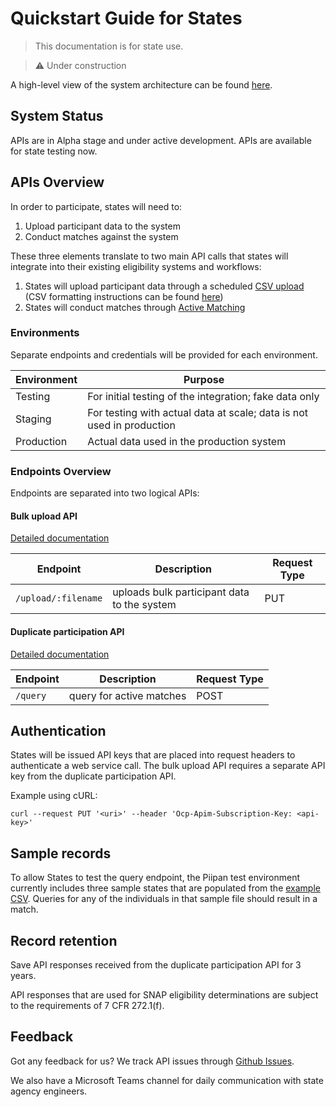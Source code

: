 # Quickstart Guide for States

> This documentation is for state use.

> ⚠️  Under construction

A high-level view of the system architecture can be found [here](../README.md).

## System Status

APIs are in Alpha stage and under active development. APIs are available for state testing now.

## APIs Overview

In order to participate, states will need to:

1. Upload participant data to the system
1. Conduct matches against the system

These three elements translate to two main API calls that states will integrate into their existing eligibility systems and workflows:

1. States will upload participant data through a scheduled [CSV upload](./openapi/generated/bulk-api/openapi.md#bulk-api-upload) (CSV formatting instructions can be found [here](https://github.com/18F/piipan/blob/main/etl/docs/bulk-import.md))
2. States will conduct matches through [Active Matching](./openapi/generated/duplicate-participation-api/openapi.md#duplicate-participation-api-match)

### Environments

Separate endpoints and credentials will be provided for each environment.

| Environment | Purpose |
|---|---|
| Testing | For initial testing of the integration; fake data only |
| Staging | For testing with actual data at scale; data is not used in production |
| Production | Actual data used in the production system |

### Endpoints Overview

Endpoints are separated into two logical APIs:

#### Bulk upload API

[Detailed documentation](./openapi/generated/bulk-api/openapi.md)

| Endpoint | Description | Request Type |
|---|---|---|
| `/upload/:filename` | uploads bulk participant data to the system | PUT |

#### Duplicate participation API

[Detailed documentation](./openapi/generated/duplicate-participation-api/openapi.md)

| Endpoint | Description | Request Type |
|---|---|---|
| `/query` | query for active matches | POST |

## Authentication

States will be issued API keys that are placed into request headers to authenticate a web service call. The bulk upload API requires a separate API key from the duplicate participation API.

Example using cURL:

```
curl --request PUT '<uri>' --header 'Ocp-Apim-Subscription-Key: <api-key>'
```

## Sample records

To allow States to test the query endpoint, the Piipan test environment currently includes three sample states that are populated from the [example CSV](https://github.com/18F/piipan/blob/main/etl/docs/csv/example.csv).  Queries for any of the individuals in that sample file should result in a match.

## Record retention

Save API responses received from the duplicate participation API for 3 years.

API responses that are used for SNAP eligibility determinations are subject to the requirements of 7 CFR 272.1(f).

## Feedback

Got any feedback for us? We track API issues through [Github Issues](https://github.com/18F/piipan/issues).

We also have a Microsoft Teams channel for daily communication with state agency engineers.
